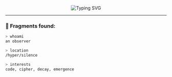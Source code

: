 <!-- README.md -->

<div align="center">
  <img src="https://readme-typing-svg.demolab.com?font=Fira+Code&duration=3000&pause=500&color=00FF99&center=true&width=435&lines=Decoding+entropy...;Crafting+in+silence.;No+logs.+No+names." alt="Typing SVG" />
</div>

---

### 🧩 Fragments found:

```bash
> whoami
an observer

> location
/hyper/silence

> interests
code, cipher, decay, emergence

